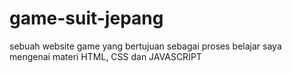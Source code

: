 # game-suit-jepang
sebuah website game yang bertujuan sebagai proses belajar saya mengenai materi HTML, CSS dan JAVASCRIPT 
